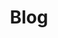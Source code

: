 ---
title: Blog
description: Keep up with the latest news.
url: /blog/

_enabled_editors:
  - visual
  - content
  - source
---
